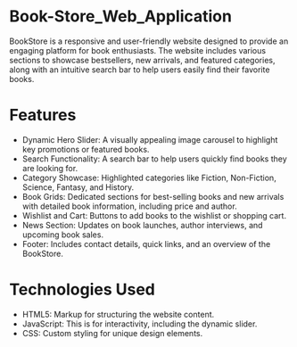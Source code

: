 # Book-Store_Web_Application
BookStore is a responsive and user-friendly website designed to provide an engaging platform for book enthusiasts. The website includes various sections to showcase bestsellers, new arrivals, and featured categories, along with an intuitive search bar to help users easily find their favorite books.

# Features
* Dynamic Hero Slider:
    A visually appealing image carousel to highlight key promotions or featured books.
* Search Functionality:
    A search bar to help users quickly find books they are looking for.
* Category Showcase:
    Highlighted categories like Fiction, Non-Fiction, Science, Fantasy, and History.
* Book Grids:
    Dedicated sections for best-selling books and new arrivals with detailed book information, including price and author.
* Wishlist and Cart:
    Buttons to add books to the wishlist or shopping cart.
* News Section:
    Updates on book launches, author interviews, and upcoming book sales.
* Footer:
    Includes contact details, quick links, and an overview of the BookStore.

# Technologies Used
* HTML5: Markup for structuring the website content.
* JavaScript: This is for interactivity, including the dynamic slider.
* CSS: Custom styling for unique design elements.


